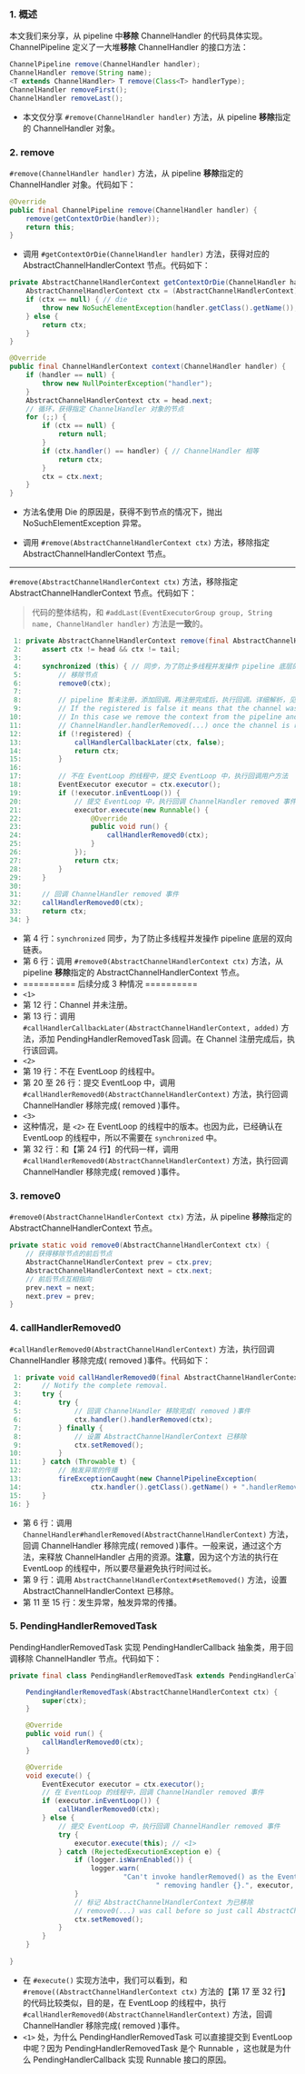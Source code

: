 ### **1. 概述**

本文我们来分享，从 pipeline 中**移除** ChannelHandler 的代码具体实现。ChannelPipeline 定义了一大堆**移除** ChannelHandler 的接口方法：

```java
ChannelPipeline remove(ChannelHandler handler);
ChannelHandler remove(String name);
<T extends ChannelHandler> T remove(Class<T> handlerType);
ChannelHandler removeFirst();
ChannelHandler removeLast();
```

- 本文仅分享 `#remove(ChannelHandler handler)` 方法，从 pipeline **移除**指定的 ChannelHandler 对象。

### 2. remove

`#remove(ChannelHandler handler)` 方法，从 pipeline **移除**指定的 ChannelHandler 对象。代码如下：

```java
@Override
public final ChannelPipeline remove(ChannelHandler handler) {
    remove(getContextOrDie(handler));
    return this;
}
```

+ 调用 `#getContextOrDie(ChannelHandler handler)` 方法，获得对应的 AbstractChannelHandlerContext 节点。代码如下：

```java
private AbstractChannelHandlerContext getContextOrDie(ChannelHandler handler) {
    AbstractChannelHandlerContext ctx = (AbstractChannelHandlerContext) context(handler);
    if (ctx == null) { // die
        throw new NoSuchElementException(handler.getClass().getName());
    } else {
        return ctx;
    }
}

@Override
public final ChannelHandlerContext context(ChannelHandler handler) {
    if (handler == null) {
        throw new NullPointerException("handler");
    }
    AbstractChannelHandlerContext ctx = head.next;
    // 循环，获得指定 ChannelHandler 对象的节点
    for (;;) {
        if (ctx == null) {
            return null;
        }
        if (ctx.handler() == handler) { // ChannelHandler 相等
            return ctx;
        }
        ctx = ctx.next;
    }
}
```

- 方法名使用 Die 的原因是，获得不到节点的情况下，抛出 NoSuchElementException 异常。

- 调用 `#remove(AbstractChannelHandlerContext ctx)` 方法，移除指定 AbstractChannelHandlerContext 节点。

------

`#remove(AbstractChannelHandlerContext ctx)` 方法，移除指定 AbstractChannelHandlerContext 节点。代码如下：

> 代码的整体结构，和 `#addLast(EventExecutorGroup group, String name, ChannelHandler handler)` 方法是**一致**的。

```java
 1: private AbstractChannelHandlerContext remove(final AbstractChannelHandlerContext ctx) {
 2:     assert ctx != head && ctx != tail;
 3: 
 4:     synchronized (this) { // 同步，为了防止多线程并发操作 pipeline 底层的双向链表
 5:         // 移除节点
 6:         remove0(ctx);
 7: 
 8:         // pipeline 暂未注册，添加回调。再注册完成后，执行回调。详细解析，见 {@link #callHandlerCallbackLater} 方法。
 9:         // If the registered is false it means that the channel was not registered on an eventloop yet.
10:         // In this case we remove the context from the pipeline and add a task that will call
11:         // ChannelHandler.handlerRemoved(...) once the channel is registered.
12:         if (!registered) {
13:             callHandlerCallbackLater(ctx, false);
14:             return ctx;
15:         }
16: 
17:         // 不在 EventLoop 的线程中，提交 EventLoop 中，执行回调用户方法
18:         EventExecutor executor = ctx.executor();
19:         if (!executor.inEventLoop()) {
20:             // 提交 EventLoop 中，执行回调 ChannelHandler removed 事件
21:             executor.execute(new Runnable() {
22:                 @Override
23:                 public void run() {
24:                     callHandlerRemoved0(ctx);
25:                 }
26:             });
27:             return ctx;
28:         }
29:     }
30: 
31:     // 回调 ChannelHandler removed 事件
32:     callHandlerRemoved0(ctx);
33:     return ctx;
34: }
```

- 第 4 行：`synchronized` 同步，为了防止多线程并发操作 pipeline 底层的双向链表。
- 第 6 行：调用 `#remove0(AbstractChannelHandlerContext ctx)` 方法，从 pipeline **移除**指定的 AbstractChannelHandlerContext 节点。
- ========== 后续分成 3 种情况 ==========
- `<1>`
- 第 12 行：Channel 并未注册。
- 第 13 行：调用 `#callHandlerCallbackLater(AbstractChannelHandlerContext, added)` 方法，添加 PendingHandlerRemovedTask 回调。在 Channel 注册完成后，执行该回调。
- `<2>`
- 第 19 行：不在 EventLoop 的线程中。
- 第 20 至 26 行：提交 EventLoop 中，调用 `#callHandlerRemoved0(AbstractChannelHandlerContext)` 方法，执行回调 ChannelHandler 移除完成( removed )事件。
- `<3>`
- 这种情况，是 `<2>` 在 EventLoop 的线程中的版本。也因为此，已经确认在 EventLoop 的线程中，所以不需要在 `synchronized` 中。
- 第 32 行：和【第 24 行】的代码一样，调用 `#callHandlerRemoved0(AbstractChannelHandlerContext)` 方法，执行回调 ChannelHandler 移除完成( removed )事件。

### **3. remove0**

`#remove0(AbstractChannelHandlerContext ctx)` 方法，从 pipeline **移除**指定的 AbstractChannelHandlerContext 节点。

```java
private static void remove0(AbstractChannelHandlerContext ctx) {
    // 获得移除节点的前后节点
    AbstractChannelHandlerContext prev = ctx.prev;
    AbstractChannelHandlerContext next = ctx.next;
    // 前后节点互相指向
    prev.next = next;
    next.prev = prev;
}
```

###  4. callHandlerRemoved0

`#callHandlerRemoved0(AbstractChannelHandlerContext)` 方法，执行回调 ChannelHandler 移除完成( removed )事件。代码如下：

```java
 1: private void callHandlerRemoved0(final AbstractChannelHandlerContext ctx) {
 2:     // Notify the complete removal.
 3:     try {
 4:         try {
 5:             // 回调 ChannelHandler 移除完成( removed )事件
 6:             ctx.handler().handlerRemoved(ctx);
 7:         } finally {
 8:             // 设置 AbstractChannelHandlerContext 已移除
 9:             ctx.setRemoved();
10:         }
11:     } catch (Throwable t) {
12:         // 触发异常的传播
13:         fireExceptionCaught(new ChannelPipelineException(
14:                 ctx.handler().getClass().getName() + ".handlerRemoved() has thrown an exception.", t));
15:     }
16: }
```

- 第 6 行：调用 `ChannelHandler#handlerRemoved(AbstractChannelHandlerContext)` 方法，回调 ChannelHandler 移除完成( removed )事件。一般来说，通过这个方法，来释放 ChannelHandler 占用的资源。**注意**，因为这个方法的执行在 EventLoop 的线程中，所以要尽量避免执行时间过长。
- 第 9 行：调用 `AbstractChannelHandlerContext#setRemoved()` 方法，设置 AbstractChannelHandlerContext 已移除。
- 第 11 至 15 行：发生异常，触发异常的传播。

### **5. PendingHandlerRemovedTask**

PendingHandlerRemovedTask 实现 PendingHandlerCallback 抽象类，用于回调移除 ChannelHandler 节点。代码如下：

```java
private final class PendingHandlerRemovedTask extends PendingHandlerCallback {

    PendingHandlerRemovedTask(AbstractChannelHandlerContext ctx) {
        super(ctx);
    }

    @Override
    public void run() {
        callHandlerRemoved0(ctx);
    }

    @Override
    void execute() {
        EventExecutor executor = ctx.executor();
        // 在 EventLoop 的线程中，回调 ChannelHandler removed 事件
        if (executor.inEventLoop()) {
            callHandlerRemoved0(ctx);
        } else {
            // 提交 EventLoop 中，执行回调 ChannelHandler removed 事件
            try {
                executor.execute(this); // <1>
            } catch (RejectedExecutionException e) {
                if (logger.isWarnEnabled()) {
                    logger.warn(
                            "Can't invoke handlerRemoved() as the EventExecutor {} rejected it," +
                                    " removing handler {}.", executor, ctx.name(), e);
                }
                // 标记 AbstractChannelHandlerContext 为已移除
                // remove0(...) was call before so just call AbstractChannelHandlerContext.setRemoved().
                ctx.setRemoved();
            }
        }
    }
    
}
```

- 在 `#execute()` 实现方法中，我们可以看到，和 `#remove((AbstractChannelHandlerContext ctx)` 方法的【第 17 至 32 行】的代码比较类似，目的是，在 EventLoop 的线程中，执行 `#callHandlerRemoved0(AbstractChannelHandlerContext)` 方法，回调 ChannelHandler 移除完成( removed )事件。
- `<1>` 处，为什么 PendingHandlerRemovedTask 可以直接提交到 EventLoop 中呢？因为 PendingHandlerRemovedTask 是个 Runnable ，这也就是为什么 PendingHandlerCallback 实现 Runnable 接口的原因。

